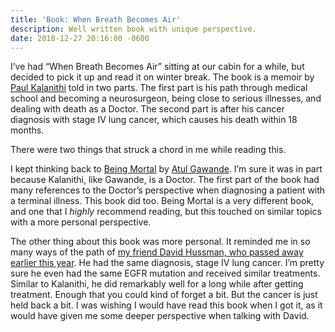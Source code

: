 ```yaml
---
title: 'Book: When Breath Becomes Air'
description: Well written book with unique perspective.
date: 2018-12-27 20:16:00 -0600
---
```

I’ve had “When Breath Becomes Air” sitting at our cabin for a while, but decided to pick it up and read it on winter break. The book is a memoir by [Paul Kalanithi](http://paulkalanithi.com) told in two parts. The first part is his path through medical school and becoming a neurosurgeon, being close to serious illnesses, and dealing with death as a Doctor. The second part is after his cancer diagnosis with stage IV lung cancer, which causes his death within 18 months.

There were two things that struck a chord in me while reading this.

I kept thinking back to [Being Mortal](http://atulgawande.com/book/being-mortal/) by [Atul Gawande](http://atulgawande.com/). I’m sure it was in part because Kalanithi, like Gawande, is a Doctor. The first part of the book had many references to the Doctor’s perspective when diagnosing a patient with a terminal illness. This book did too. Being Mortal is a very different book, and one that I _highly_ recommend reading, but this touched on similar topics with a more personal perspective.

The other thing about this book was more personal. It reminded me in so many ways of the path of [my friend David Hussman, who passed away earlier this year](https://www.thingelstad.com/2018/goodbye-to-my-friend-david-hussman/). He had the same diagnosis, stage IV lung cancer. I’m pretty sure he even had the same EGFR mutation and received similar treatments. Similar  to Kalanithi, he did remarkably well for a long while after getting treatment. Enough that you could kind of forget a bit. But the cancer is just held back a bit. I was wishing I would have read this book when I got it, as it would have given me some deeper perspective when talking with David.